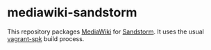 mediawiki-sandstorm
===================

This repository packages [MediaWiki][1] for [Sandstorm][2]. It uses the
usual [vagrant-spk][3] build process.

[1]: https://www.mediawiki.org/wiki/MediaWiki
[2]: https://sandstorm.io
[3]: https://github.com/sandstorm-io/vagrant-spk

